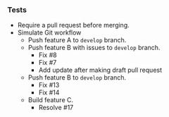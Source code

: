 ### Tests

* Require a pull request before merging.
* Simulate Git workflow
  * Push feature A to `develop` branch.
  * Push feature B with issues to `develop` branch.
    * Fix #8
    * Fix #7
    * Add update after making draft pull request
  * Push feature B to `develop` branch.
    * Fix #13
    * Fix #14
  * Build feature C.
    * Resolve #17